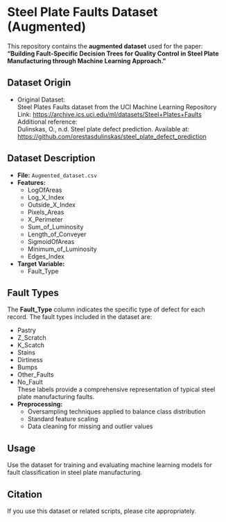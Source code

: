 # Steel Plate Faults Dataset (Augmented)
This repository contains the **augmented dataset** used for the paper:  
**“Building Fault-Specific Decision Trees for Quality Control in Steel Plate Manufacturing through Machine Learning Approach.”**

## Dataset Origin
- Original Dataset:  
  Steel Plates Faults dataset from the UCI Machine Learning Repository  
  Link: https://archive.ics.uci.edu/ml/datasets/Steel+Plates+Faults  
  Additional reference:  
  Dulinskas, O., n.d. Steel plate defect prediction. Available at: https://github.com/orestasdulinskas/steel_plate_defect_prediction  

## Dataset Description
- **File:** `Augmented_dataset.csv`  
- **Features:**  
  - LogOfAreas  
  - Log_X_Index  
  - Outside_X_Index  
  - Pixels_Areas  
  - X_Perimeter  
  - Sum_of_Luminosity  
  - Length_of_Conveyer  
  - SigmoidOfAreas  
  - Minimum_of_Luminosity  
  - Edges_Index  
- **Target Variable:**  
  - Fault_Type
## Fault Types
The **Fault_Type** column indicates the specific type of defect for each record. The fault types included in the dataset are:
- Pastry  
- Z_Scratch  
- K_Scatch  
- Stains  
- Dirtiness  
- Bumps  
- Other_Faults  
- No_Fault  
These labels provide a comprehensive representation of typical steel plate manufacturing faults.
- **Preprocessing:**  
  - Oversampling techniques applied to balance class distribution  
  - Standard feature scaling  
  - Data cleaning for missing and outlier values  

## Usage
Use the dataset for training and evaluating machine learning models for fault classification in steel plate manufacturing.

## Citation
If you use this dataset or related scripts, please cite appropriately. 
